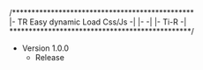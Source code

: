 /***********************************************\
|-       TR Easy dynamic Load Css/Js           -|
|-                                             -|
|-                              Ti-R           -|
\***********************************************/

 - Version 1.0.0
	* Release
	